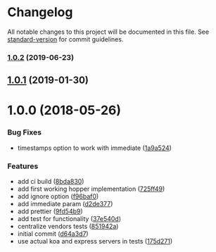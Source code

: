 # Changelog

All notable changes to this project will be documented in this file. See [standard-version](https://github.com/conventional-changelog/standard-version) for commit guidelines.

### [1.0.2](https://github.com/slavab89/in-the-hopper/compare/v1.0.1...v1.0.2) (2019-06-23)

<a name="1.0.1"></a>

## [1.0.1](https://github.com/slavab89/in-the-hopper/compare/v1.0.0...v1.0.1) (2019-01-30)

<a name="1.0.0"></a>

# 1.0.0 (2018-05-26)

### Bug Fixes

- timestamps option to work with immediate ([1a9a524](https://github.com/slavab89/in-the-hopper/commit/1a9a524))

### Features

- add ci build ([8bda830](https://github.com/slavab89/in-the-hopper/commit/8bda830))
- add first working hopper implementation ([725ff49](https://github.com/slavab89/in-the-hopper/commit/725ff49))
- add ignore option ([f96baf0](https://github.com/slavab89/in-the-hopper/commit/f96baf0))
- add immediate param ([d2de377](https://github.com/slavab89/in-the-hopper/commit/d2de377))
- add prettier ([9fd54b9](https://github.com/slavab89/in-the-hopper/commit/9fd54b9))
- add test for functionality ([37e540d](https://github.com/slavab89/in-the-hopper/commit/37e540d))
- centralize vendors tests ([851942a](https://github.com/slavab89/in-the-hopper/commit/851942a))
- initial commit ([d64a3d7](https://github.com/slavab89/in-the-hopper/commit/d64a3d7))
- use actual koa and express servers in tests ([175d271](https://github.com/slavab89/in-the-hopper/commit/175d271))

